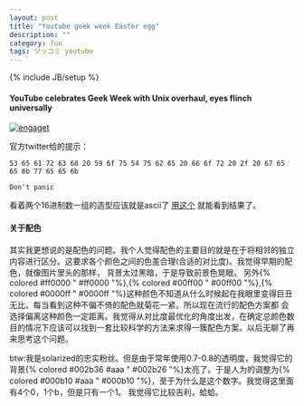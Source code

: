 ```yaml
---
layout: post
title: "Youtube geek week Easter egg"
description: ""
category: fun
tags: ツッコミ youtube
---
```

{% include JB/setup %}
#### YouTube celebrates Geek Week with Unix overhaul, eyes flinch universally

[ ![engaget](http://www.blogcdn.com/www.engadget.com/media/2013/07/youtube-geek-week-ascii-1374714439.png) ](http://www.engadget.com/2013/07/25/youtube-unix-geek-week/?utm_medium=feed&utm_source=Feed_Classic&utm_campaign=Engadget)

官方twitter给的提示：

    53 65 61 72 63 68 20 59 6f 75 54 75 62 65 20 66 6f 72 20 2f 20 67 65 65 6b 77 65 65 6b

`Don't panic`

看着两个16进制数一组的造型应该就是ascii了
[用这个](http://www.branah.com/ascii-converter)
就能看到结果了。

#### 关于配色

其实我更想说的是配色的问题。我个人觉得配色的主要目的就是在于将相邻的独立内容进行区分。这要求各个颜色之间的色差合理(合适的对比度)。我觉得早期的配色，就像图片里头的那样，
背景太过黑暗，于是导致前景色晃眼。
另外{% colored #ff0000 " #ff0000 "%},{% colored #00ff00 " #00ff00 "%},{% colored #0000ff " #0000ff "%}这种颜色不知道从什么时候起在我眼里变得巨丑无比。每当看到这种不偏不倚的配色就菊花一紧。所以现在流行的配色方案都
会选择偏离这种颜色一定距离。我觉得从对比度最优化的角度出发，在确定总颜色数目的情况下应该可以找到一套比较科学的方法来求得一簇配色方案。以后无聊了再来思考这个问题。

btw:我是solarized的忠实粉丝。但是由于常年使用0.7-0.8的透明度，我觉得它的背景{% colored #002b36 #aaa " #002b26 "%}太亮了。于是人为的调整为{% colored #000b10 #aaa " #000b10 "%}，至于为什么是这个数字。我觉得这里面有4个0，1个b，但是只有一个1。
我觉得它比较吉利，蛤蛤。
